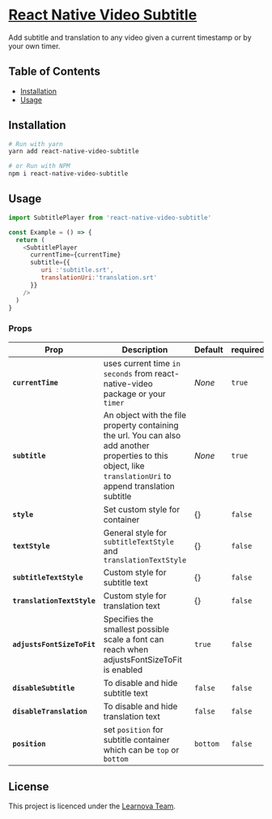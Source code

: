 # [React Native Video Subtitle](https://www.npmjs.com/package/react-native-video-subtitle)

Add subtitle and translation to any video given a current timestamp or by your own timer.

## Table of Contents

- [Installation](#installation)
- [Usage](#usage)

## Installation

```sh
# Run with yarn
yarn add react-native-video-subtitle

# or Run with NPM
npm i react-native-video-subtitle
```

## Usage

```javascript
import SubtitlePlayer from 'react-native-video-subtitle'

const Example = () => {
  return (
    <SubtitlePlayer
      currentTime={currentTime}
      subtitle={{
         uri :'subtitle.srt',
         translationUri:'translation.srt'
      }}
    />
  )
}
```

### Props

| Prop                       | Description                                                                                                                                                   | Default  | required |
|----------------------------|---------------------------------------------------------------------------------------------------------------------------------------------------------------|----------|---------|
| **`currentTime`**          | uses current time `in seconds` from react-native-video package or your `timer`                                                                                | _None_   | `true`  |
| **`subtitle`**             | An object with the file property containing the url. You can also add another properties to this object, like `translationUri` to append translation subtitle | _None_   | `true`  |
| **`style`**                | Set custom style for container                                                                                                                                | {}       | `false` |
| **`textStyle`**            | General style for `subtitleTextStyle` and `translationTextStyle`                                                                                              | {}       | `false` |
| **`subtitleTextStyle`**    | Custom style for subtitle text                                                                                                                                | {}       | `false` |
| **`translationTextStyle`** | Custom style for translation text                                                                                                                             | {}       | `false` |
| **`adjustsFontSizeToFit`** | Specifies the smallest possible scale a font can reach when adjustsFontSizeToFit is enabled                                                                   | `true`   | `false` |
| **`disableSubtitle`**      | To disable and hide subtitle text                                                                                                                             | `false`  | `false` |
| **`disableTranslation`**   | To disable and hide translation text                                                                                                                          | `false`  | `false` |
| **`position`**             | set `position` for subtitle container which can be `top` or `bottom`                                                                                          | `bottom` | `false` |

## License

This project is licenced under the [Learnova Team](https://learnova.app).
